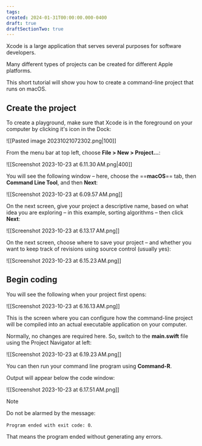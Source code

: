 ```yaml
---
tags:
created: 2024-01-31T00:00:00.000-0400
draft: true
draftSectionTwo: true
---
```

Xcode is a large application that serves several purposes for software developers.

Many different types of projects can be created for different Apple platforms.

This short tutorial will show you how to create a command-line project that runs on macOS.
## Create the project

To create a playground, make sure that Xcode is in the foreground on your computer by clicking it's icon in the Dock:

![[Pasted image 20231021072302.png|100]]

From the menu bar at top left, choose **File > New > Project...**:

![[Screenshot 2023-10-23 at 6.11.30 AM.png|400]]

You will see the following window – here, choose the ==**macOS**== tab, then **Command Line Tool**, and then **Next**:

![[Screenshot 2023-10-23 at 6.09.57 AM.png]]

On the next screen, give your project a descriptive name, based on what idea you are exploring – in this example, sorting algorithms – then click **Next**:

![[Screenshot 2023-10-23 at 6.13.17 AM.png]]

On the next screen, choose where to save your project – and whether you want to keep track of revisions using source control (usually yes):

![[Screenshot 2023-10-23 at 6.15.23 AM.png]]
## Begin coding

You will see the following when your project first opens:

![[Screenshot 2023-10-23 at 6.16.13 AM.png]]

This is the screen where you can configure how the command-line project will be compiled into an actual executable application on your computer.

Normally, no changes are required here. So, switch to the **main.swift** file using the Project Navigator at left:

![[Screenshot 2023-10-23 at 6.19.23 AM.png]]

You can then run your command line program using **Command-R**.

Output will appear below the code window:

![[Screenshot 2023-10-23 at 6.17.51 AM.png]]

> [!NOTE]
> Do not be alarmed by the message:
> 
>  `Program ended with exit code: 0`.  
> 
> That means the program ended without generating any errors.
